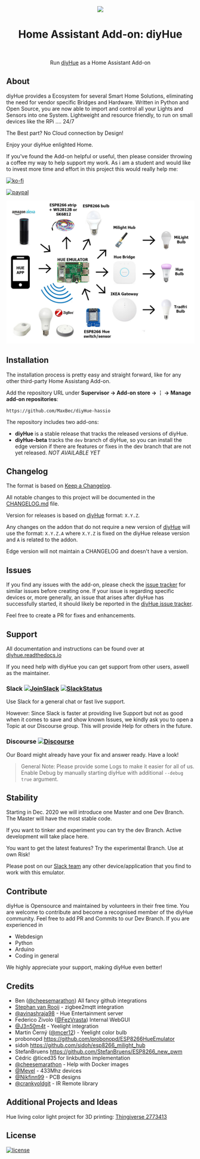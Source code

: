 <div align="center">
<img src="https://github.com/MaxBec/hassio-diyHue/blob/master/diyhue/logo.png">
<h1>Home Assistant Add-on: diyHue</h1>
<br>
<p>Run <a href="https://diyhue.org">diyHue</a> as a Home Assistant Add-on</p>
</div>

## About

diyHue provides a Ecosystem for several Smart Home Solutions, eliminating the need for vendor specific Bridges and Hardware. Written in Python and Open Source, you are now able to import and control all your Lights and Sensors into one System. Lightweight and resource friendly, to run on small
devices like the RPi .... 24/7

The Best part? No Cloud connection by Design!

Enjoy your diyHue enlighted Home.

If you've found the Add-on helpful or useful, then please consider throwing a coffee my way to help support my work. As i am a student and would like to invest more time and effort in this project this would really help me:

[![ko-fi](https://www.ko-fi.com/img/githubbutton_sm.svg)](https://ko-fi.com/C0C01XTXB)

[![paypal](https://www.paypalobjects.com/en_US/DK/i/btn/btn_donateCC_LG.gif)](https://www.paypal.com/cgi-bin/webscr?cmd=_s-xclick&hosted_button_id=S95PWMZ3S6WJU)

![diyHue ecosystem][img-ecosystem]

## Installation

The installation process is pretty easy and straight forward, like for any other third-party Home Assistang Add-on.

Add the repository URL under **Supervisor → Add-on store → ⋮ → Manage add-on repositories**:

    https://github.com/MaxBec/diyHue-hassio

The repository includes two add-ons:

-    **diyHue** is a stable release that tracks the released versions of diyHue.
-    **diyHue-beta** tracks the `dev` branch of diyHue, so you can install the edge version if there are features or fixes in the dev branch that are not yet released. _NOT AVAILABLE YET_

## Changelog

The format is based on [Keep a Changelog](http://keepachangelog.com/en/1.0.0/).

All notable changes to this project will be documented in the [CHANGELOG.md][changelog] file.

Version for releases is based on [diyHue](https://github.com/diyhue/diyHue) format: `X.Y.Z`.

Any changes on the addon that do not require a new version of [diyHue](https://github.com/diyhue/diyHue) will use the format: `X.Y.Z.A` where `X.Y.Z` is fixed on the diyHue release version and `A` is related to the addon.

Edge version will not maintain a CHANGELOG and doesn't have a version.

## Issues

If you find any issues with the add-on, please check the [issue tracker](https://github.com/MaxBec/hassio-diyHue/issues) for similar issues before creating one. If your issue is regarding specific devices or, more generally, an issue that arises after diyHue has successfully started, it should
likely be reported in the [diyHue issue tracker](https://github.com/diyhue/diyHue/issues).

Feel free to create a PR for fixes and enhancements.

## Support

All documentation and instructions can be found over at [diyhue.readthedocs.io](https://diyhue.readthedocs.io/)

If you need help with diyHue you can get support from other users, aswell as the maintainer.

### Slack [![JoinSlack](https://img.shields.io/badge/Join%20us-on%20Slack-green.svg)](https://join.slack.com/t/diyhue/shared_invite/enQtNzAwNDE1NDY2MzQxLTljNGMwZmE0OWRhNDIwM2FjOGM1ZTcxNjNmYjc5ZmE3MjZlNmNjMmUzYmRkZjhhOGNjOTc4NzA0MGVkYzE2NWM) [![SlackStatus](https://slackinvite.squishedmooo.com/badge.svg?colorB=8ebc06)](https://slackinvite.squishedmooo.com/)

Use Slack for a general chat or fast live support.

However: Since Slack is faster at providing live Support but not as good when it comes to save and show known Issues, we kindly ask you to open a Topic at our Discourse group. This will provide Help for others in the future.

### Discourse [![Discourse](https://img.shields.io/discourse/users?server=https%3A%2F%2Fdiyhue.discourse.group)](https://diyhue.discourse.group)

Our Board might already have your fix and answer ready. Have a look!

> General Note: Please provide some Logs to make it easier for all of us. Enable Debug by manually starting diyHue with additional `--debug true` argument.

## Stability

Starting in Dec. 2020 we will introduce one Master and one Dev Branch. The Master will have the most stable code.

If you want to tinker and experiment you can try the dev Branch. Active development will take place here.

You want to get the latest features? Try the experimental Branch. Use at own Risk!

<!-- All the lights in my house are controlled by this solution so the stability is very important to me as there is no turning back to classic illumination (all switches were replaced with Ikea Trådfri Remotes and holes covered). However, I don't use all the functions, so I'm unable to perform full tests on every change. What I do currently use is Deconz with all Trådfri devices (lights + sensors), Xiaomi Motion Sensor, native ESP8266 bulbs, ESP8266 + WS2812B strips, and Xiaomi YeeLight color bulbs. -->

Please post on our [Slack team](https://slackinvite.squishedmooo.com/) any other device/application that you find to work with this emulator.

<!-- [![Youtube Demo](https://img.youtube.com/vi/c6MsG3oIehY/0.jpg)](https://www.youtube.com/watch?v=c6MsG3oIehY)


<!-- ## qtHue

<!-- You also may want to see my new project [qtHue](https://github.com/mariusmotea/qtHue) that provides a simple user interface for controlling the lights.
![qtHue](https://github.com/mariusmotea/qtHue/blob/master/Screenshot.png?raw=true) -->

## Contribute

diyHue is Opensource and maintained by volunteers in their free time. You are welcome to contribute and become a recognised member of the diyHue community. Feel free to add PR and Commits to our Dev Branch. If you are experienced in

-    Webdesign
-    Python
-    Arduino
-    Coding in general

We highly appreciate your support, making diyHue even better!

## Credits

-    Ben ([@cheesemarathon](https://github.com/cheesemarathon)) All fancy github integrations
-    [Stephan van Rooij](https://github.com/svrooij) - zigbee2mqtt integration
-    [@avinashraja98](https://github.com/avinashraja98) - Hue Entertainment server
-    Federico Zivolo ([@FezVrasta](https://github.com/FezVrasta)) Internal WebGUI
-    [@J3n50m4t](https://github.com/J3n50m4t) - Yeelight integration
-    Martin Černý ([@mcer12](https://github.com/mcer12)) - Yeelight color bulb
-    probonopd https://github.com/probonopd/ESP8266HueEmulator
-    sidoh https://github.com/sidoh/esp8266_milight_hub
-    StefanBruens https://github.com/StefanBruens/ESP8266_new_pwm
-    Cédric @ticed35 for linkbutton implementation
-    [@cheesemarathon](https://github.com/cheesemarathon) - Help with Docker images
-    [@Mevel](https://github.com/Mevel) - 433Mhz devices
-    [@Nikfinn99](https://github.com/Nikfinn99) - PCB designs
-    [@crankyoldgit](https://github.com/crankyoldgit) - IR Remote library

## Additional Projects and Ideas

Hue living color light project for 3D printing: [Thingiverse 2773413](https://www.thingiverse.com/thing:2773413)

## License

[![license](https://img.shields.io/badge/license-GPLv3%2FApache%202.0%2FCC%20BY--SA%204.0-blue.svg)](https://github.com/diyhue/diyHue/blob/master/LICENSE.md)

[changelog]: https://github.com/MaxBec/hassio-diyHue/blob/master/diyhue/CHANGELOG.md
[img-ecosystem]: https://raw.githubusercontent.com/diyhue/diyhue.github.io/master/assets/images/hue-map.png
